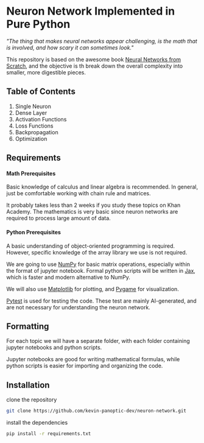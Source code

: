 # Neuron Network Implemented in Pure Python

_"The thing that makes neural networks appear challenging, is the math that is involved, and how scary it can sometimes look."_

This repository is based on the awesome book [Neural Networks from Scratch](https://nnfs.io/), and the objective is th break down the overall complexity into smaller, more digestible pieces.

## Table of Contents

1. Single Neuron
1. Dense Layer
1. Activation Functions
1. Loss Functions
1. Backpropagation
1. Optimization

## Requirements

#### Math Prerequisites

Basic knowledge of calculus and linear algebra is recommended. In general, just be comfortable working with chain rule and matrices.

It probably takes less than 2 weeks if you study these topics on Khan Academy. The mathematics is very basic since neuron networks are required to process large amount of data.

#### Python Prerequisites

A basic understanding of object-oriented programming is required. However, specific knowledge of the array library we use is not required.

We are going to use [NumPy](https://numpy.org/) for basic matrix operations, especially within the format of jupyter notebook. Formal python scripts will be written in [Jax](https://jax.readthedocs.io/en/latest/), which is faster and modern alternative to NumPy.

We will also use [Matplotlib](https://matplotlib.org/) for plotting, and [Pygame](https://www.pygame.org/) for visualization.

[Pytest](https://docs.pytest.org/en/7.3.x/) is used for testing the code. These test are mainly AI-generated, and are not necessary for understanding the neuron network.

## Formatting

For each topic we will have a separate folder, with each folder containing jupyter notebooks and python scripts.

Jupyter notebooks are good for writing mathematical formulas, while python scripts is easier for importing and organizing the code.

## Installation

clone the repository

```zsh
git clone https://github.com/kevin-panoptic-dev/neuron-network.git
```

install the dependencies

```zsh
pip install -r requirements.txt
```

